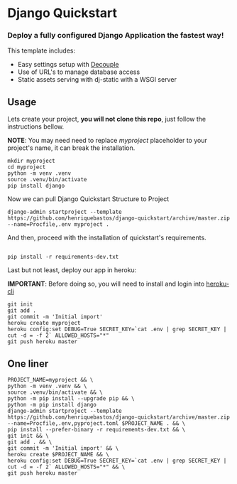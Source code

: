 # Django Quickstart

### Deploy a fully configured Django Application the fastest way!

This template includes:
* Easy settings setup with [Decouple](https://github.com/henriquebastos/python-decouple)
* Use of URL's to manage database access
* Static assets serving with dj-static with a WSGI server

## Usage

Lets create your project, **you will not clone this repo**, just follow the instructions bellow.

**NOTE**: You may need need to replace _myproject_ placeholder to your project's name, it can break the installation.
```
mkdir myproject
cd myproject
python -m venv .venv
source .venv/bin/activate
pip install django
```

Now we can pull Django Quickstart Structure to Project 

```
django-admin startproject --template https://github.com/henriquebastos/django-quickstart/archive/master.zip --name=Procfile,.env myproject .
```

And then, proceed with the installation of quickstart's requirements. 

```

pip install -r requirements-dev.txt
```

Last but not least, deploy our app in heroku:

**IMPORTANT**: Before doing so, you will need to install and login into [heroku-cli](https://devcenter.heroku.com/articles/heroku-cli)


```
git init
git add .
git commit -m 'Initial import'
heroku create myproject
heroku config:set DEBUG=True SECRET_KEY=`cat .env | grep SECRET_KEY | cut -d = -f 2` ALLOWED_HOSTS="*"
git push heroku master
```

## One liner

```
PROJECT_NAME=myproject && \
python -m venv .venv && \
source .venv/bin/activate && \
python -m pip install --upgrade pip && \
python -m pip install django
django-admin startproject --template https://github.com/henriquebastos/django-quickstart/archive/master.zip --name=Procfile,.env,pyproject.toml $PROJECT_NAME . && \
pip install --prefer-binary -r requirements-dev.txt && \
git init && \
git add . && \
git commit -m 'Initial import' && \
heroku create $PROJECT_NAME && \
heroku config:set DEBUG=True SECRET_KEY=`cat .env | grep SECRET_KEY | cut -d = -f 2` ALLOWED_HOSTS="*" && \
git push heroku master
```


